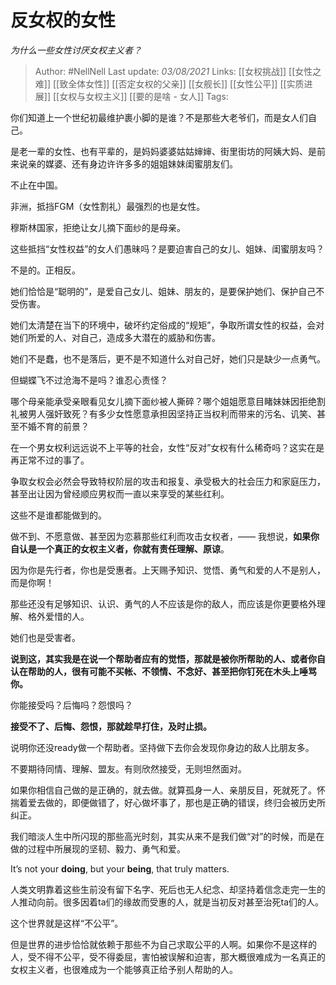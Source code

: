 # 反女权的女性
*为什么一些女性讨厌女权主义者？*

> Author: #NellNell 
Last update: *03/08/2021* 
Links: [[女权挑战]] [[女性之难]] [[致全体女性]] [[否定女权的父亲]] [[女舰长]] [[女性公平]] [[实质进展]] [[女权与女权主义]] [[要的是啥 - 女人]]
Tags:  
  

你们知道上一个世纪初最维护裹小脚的是谁？不是那些大老爷们，而是女人们自己。

是老一辈的女性、也有平辈的，是妈妈婆婆姑姑婶婶、街里街坊的阿姨大妈、是前来说亲的媒婆、还有身边许许多多的姐姐妹妹闺蜜朋友们。

不止在中国。

非洲，抵挡FGM（女性割礼）最强烈的也是女性。

穆斯林国家，拒绝让女儿摘下面纱的是母亲。

这些抵挡“女性权益”的女人们愚昧吗？是要迫害自己的女儿、姐妹、闺蜜朋友吗？

不是的。正相反。

她们恰恰是“聪明的”，是爱自己女儿、姐妹、朋友的，是要保护她们、保护自己不受伤害。

她们太清楚在当下的环境中，破坏约定俗成的“规矩”，争取所谓女性的权益，会对她们所爱的人、对自己，造成多大潜在的威胁和伤害。

她们不是蠢，也不是落后，更不是不知道什么对自己好，她们只是缺少一点勇气。

但蝴蝶飞不过沧海不是吗？谁忍心责怪？

哪个母亲能承受亲眼看见女儿摘下面纱被人撕碎？哪个姐姐愿意目睹妹妹因拒绝割礼被男人强奸致死？有多少女性愿意承担因坚持正当权利而带来的污名、讥笑、甚至不婚不育的前景？

在一个男女权利远远说不上平等的社会，女性“反对”女权有什么稀奇吗？这实在是再正常不过的事了。

争取女权会必然会导致特权阶层的攻击和报复、承受极大的社会压力和家庭压力，甚至出让因为曾经顺应男权而一直以来享受的某些红利。

这些不是谁都能做到的。

做不到、不愿意做、甚至因为恋慕那些红利而攻击女权者，—— 我想说，**如果你自认是一个真正的女权主义者，你就有责任理解、原谅**。

因为你是先行者，你也是受惠者。上天赐予知识、觉悟、勇气和爱的人不是别人，而是你啊！

那些还没有足够知识、认识、勇气的人不应该是你的敌人，而应该是你更要格外理解、格外爱惜的人。

她们也是受害者。

**说到这，其实我是在说一个帮助者应有的觉悟，那就是被你所帮助的人、或者你自认在帮助的人，很有可能不买帐、不领情、不念好、甚至把你钉死在木头上唾骂你。**

你能接受吗？后悔吗？怨恨吗？

**接受不了、后悔、怨恨，那就趁早打住，及时止损。**

说明你还没ready做一个帮助者。坚持做下去你会发现你身边的敌人比朋友多。

不要期待同情、理解、盟友。有则欣然接受，无则坦然面对。

如果你相信自己做的是正确的，就去做。就算孤身一人、亲朋反目，死就死了。怀揣着爱去做的，即便做错了，好心做坏事了，那也是正确的错误，终归会被历史所纠正。

我们暗淡人生中所闪现的那些高光时刻，其实从来不是我们做“对”的时候，而是在做的过程中所展现的坚韧、毅力、勇气和爱。

It’s not your **doing**, but your **being**, that truly matters.

人类文明靠着这些生前没有留下名字、死后也无人纪念、却坚持着信念走完一生的人推动向前。很多因着ta们的缘故而受惠的人，就是当初反对甚至治死ta们的人。

这个世界就是这样“不公平”。

但是世界的进步恰恰就依赖于那些不为自己求取公平的人啊。如果你不是这样的人，受不得不公平，受不得委屈，害怕被误解和迫害，那大概很难成为一名真正的女权主义者，也很难成为一个能够真正给予别人帮助的人。